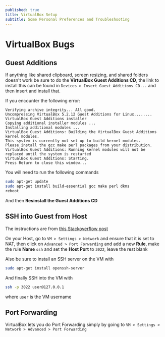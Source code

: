 ```yaml
---
published: true
title: VirtualBox Setup
subtitle: Some Personal Preferences and Troubleshooting
---
```


# VirtualBox Bugs

## Guest Additions

If anything like shared clipboard, screen resizing, and shared folders doesn't work be sure to do the **VirtualBox Guest Additions CD**, the link to install this can be found in `Devices > Insert Guest Additions CD...` and then insert and install that.

If you encounter the following error:

```raw
Verifying archive integrity... All good.
Uncompressing VirtualBox 5.2.12 Guest Additions for Linux........
VirtualBox Guest Additions installer
Copying additional installer modules ...
Installing additional modules ...
VirtualBox Guest Additions: Building the VirtualBox Guest Additions kernel modules.
This system is currently not set up to build kernel modules.
Please install the gcc make perl packages from your distribution.
VirtualBox Guest Additions: Running kernel modules will not be replaced until the system is restarted
VirtualBox Guest Additions: Starting.
Press Return to close this window...
```

You will need to run the following commands

```bash
sudo apt-get update
sudo apt-get install build-essential gcc make perl dkms
reboot
```

And then **Resinstall the Guest Additions CD**

## SSH into Guest from Host

The instructions are from [this Stackoverflow post](https://stackoverflow.com/questions/5906441/how-to-ssh-to-a-virtualbox-guest-externally-through-a-host)

On your Host, go to `VM > Settings > Network` and ensure that it is set to NAT, then click on `Advanced > Port Forwarding` and add a new **Rule**, make the rule **Name** `ssh` and set the **Host Port** to `3022`, leave the rest blank

Also be sure to install an SSH server on the VM with

```bash
sudo apt-get install openssh-server
```

And finally SSH into the VM with

```bash
ssh -p 3022 user@127.0.0.1
```

where `user` is the VM username

## Port Forwarding

VirtualBox lets you do Port Forwarding simply by going to `VM > Settings > Network > Advanced > Port Forwarding`
